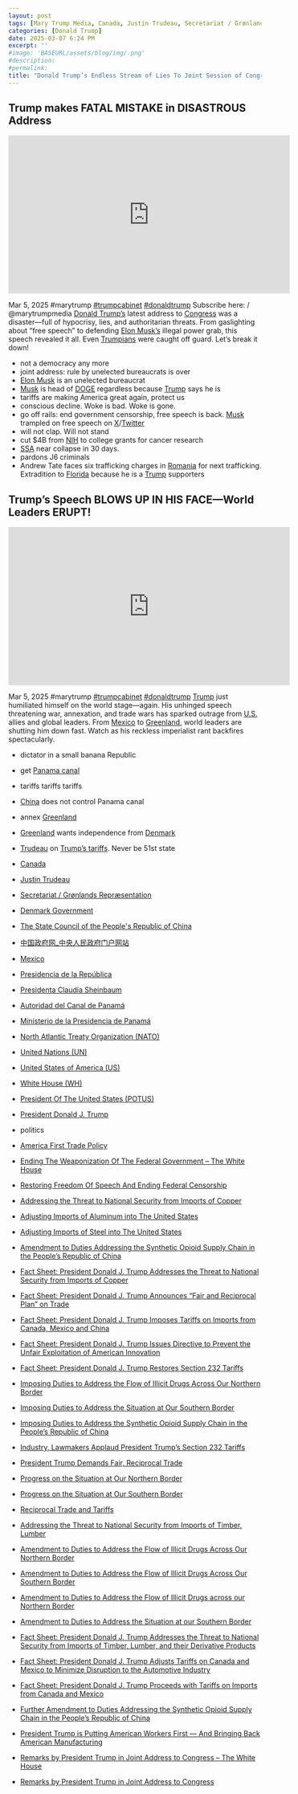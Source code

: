 ```yaml
---
layout: post
tags: [Mary Trump Media, Canada, Justin Trudeau, Secretariat / Grønlands Repræsentation, Denmark Government, The State Council of the People’s Republic of China, 中国政府网_中央人民政府门户网站, Mexico, Presidencia de la República, Presidenta Claudia Sheinbaum, Autoridad del Canal de Panamá, Ministerio de la Presidencia de Panamá, North Atlantic Treaty Organization (NATO), United Nations (UN), United States of America (US), White House (WH), President Of The United States (POTUS), President Donald J. Trump, politics, America First Trade Policy, Ending The Weaponization Of The Federal Government – The White House, Restoring Freedom Of Speech And Ending Federal Censorship, Addressing the Threat to National Security from Imports of Copper, Adjusting Imports of Aluminum into The United States, Adjusting Imports of Steel into The United States, Amendment to Duties Addressing the Synthetic Opioid Supply Chain in the People’s Republic of China, Fact Sheet: President Donald J. Trump Addresses the Threat to National Security from Imports of Copper, Fact Sheet: President Donald J. Trump Announces “Fair and Reciprocal Plan” on Trade, Fact Sheet: President Donald J. Trump Imposes Tariffs on Imports from Canada Mexico and China, Fact Sheet: President Donald J. Trump Issues Directive to Prevent the Unfair Exploitation of American Innovation, Fact Sheet: President Donald J. Trump Restores Section 232 Tariffs, Imposing Duties to Address the Flow of Illicit Drugs Across Our Northern Border, Imposing Duties to Address the Situation at Our Southern Border, Imposing Duties to Address the Synthetic Opioid Supply Chain in the People’s Republic of China, Industry Lawmakers Applaud President Trump’s Section 232 Tariffs, President Trump Demands Fair Reciprocal Trade, Progress on the Situation at Our Northern Border, Progress on the Situation at Our Southern Border, Reciprocal Trade and Tariffs, Addressing the Threat to National Security from Imports of Timber Lumber, Amendment to Duties to Address the Flow of Illicit Drugs Across Our Northern Border, Amendment to Duties to Address the Flow of Illicit Drugs Across Our Southern Border, Amendment to Duties to Address the Flow of Illicit Drugs across our Northern Border, Amendment to Duties to Address the Situation at our Southern Border, Fact Sheet: President Donald J. Trump Addresses the Threat to National Security from Imports of Timber Lumber and their Derivative Products, Fact Sheet: President Donald J. Trump Adjusts Tariffs on Canada and Mexico to Minimize Disruption to the Automotive Industry, Fact Sheet: President Donald J. Trump Proceeds with Tariffs on Imports from Canada and Mexico, Further Amendment to Duties Addressing the Synthetic Opioid Supply Chain in the People’s Republic of China, President Trump is Putting American Workers First — And Bringing Back American Manufacturing, Remarks by President Trump in Joint Address to Congress – The White House, Remarks by President Trump in Joint Address to Congress]
categories: [Donald Trump]
date: 2025-03-07 6:24 PM
excerpt: ''
#image: 'BASEURL/assets/blog/img/.png'
#description:
#permalink:
title: "Donald Trump’s Endless Stream of Lies To Joint Session of Congress"
---
```



## Trump makes FATAL MISTAKE in DISASTROUS Address

<iframe width="560" height="315" src="https://www.youtube.com/embed/6hLwpWACgE4?si=3-dp8dYcupzbZUFq" title="YouTube video player" frameborder="0" allow="accelerometer; autoplay; clipboard-write; encrypted-media; gyroscope; picture-in-picture; web-share" referrerpolicy="strict-origin-when-cross-origin" allowfullscreen></iframe>

Mar 5, 2025  #marytrump [#trumpcabinet](https://www.whitehouse.gov/) [#donaldtrump](https://www.whitehouse.gov/administration/donald-j-trump/)
Subscribe here:    / @marytrumpmedia
[Donald Trump’s](https://www.whitehouse.gov/administration/donald-j-trump/) latest address to [Congress](https://www.congress.gov/) was a disaster—full of hypocrisy, lies, and authoritarian threats. From gaslighting about “free speech” to defending [Elon Musk’s](https://x.com/elonmusk/) illegal power grab, this speech revealed it all. Even [Trumpians](https://www.gop.com/) were caught off guard. Let’s break it down!

- not a democracy any more
- joint address: rule by unelected bureaucrats is over
- [Elon Musk](https://x.com/elonmusk/) is an unelected bureaucrat
- [Musk](https://x.com/elonmusk/) is head of [DOGE](https://www.doge.gov/) regardless because [Trump](https://www.whitehouse.gov/administration/donald-j-trump/) says he is
- tariffs are making America great again, protect us
- conscious decline. Woke is bad. Woke is gone.
- go off rails: end government censorship, free speech is back. [Musk](https://x.com/elonmusk/) trampled on free speech on [X](https://x.com/)/[Twitter](https://twitter.com/)
- will not clap. Will not stand
- cut $4B from [NIH](https://www.nih.gov/) to college grants for cancer research
- [SSA](https://www.ssa.gov/) near collapse in 30 days.
- pardons J6 criminals
- Andrew Tate faces six trafficking charges in [Romania](https://www.presidencia.gob.pa/) for next trafficking. Extradition to [Florida](https://www.myflorida.com/) because he is a [Trump](https://www.whitehouse.gov/administration/donald-j-trump/) supporters

## Trump’s Speech BLOWS UP IN HIS FACE—World Leaders ERUPT!

<iframe width="560" height="315" src="https://www.youtube.com/embed/3i0ib3FuAM8?si=coR2VeKkoGo-nGC5" title="YouTube video player" frameborder="0" allow="accelerometer; autoplay; clipboard-write; encrypted-media; gyroscope; picture-in-picture; web-share" referrerpolicy="strict-origin-when-cross-origin" allowfullscreen></iframe>

Mar 5, 2025  #marytrump [#trumpcabinet](https://www.whitehouse.gov/) [#donaldtrump](https://www.whitehouse.gov/administration/donald-j-trump/)
[Trump](https://www.whitehouse.gov/administration/donald-j-trump/) just humiliated himself on the world stage—again. His unhinged speech threatening war, annexation, and trade wars has sparked outrage from [U.S.](https://www.usa.gov/) allies and global leaders. From [Mexico](https://www.gob.mx/) to [Greenland](https://grl-rep.dk/en/rep/sek), world leaders are shutting him down fast. Watch as his reckless imperialist rant backfires spectacularly.

- dictator in a small banana Republic
- get [Panama canal](https://pancanal.com/en/)
- tariffs tariffs tariffs
- [China](https://www.gov.cn/) does not control Panama canal
- annex [Greenland](https://grl-rep.dk/en/rep/sek)
- [Greenland](https://grl-rep.dk/en/rep/sek) wants independence from [Denmark](https://denmark.dk/)
- [Trudeau](https://www.pm.gc.ca/) on [Trump’s tariffs](https://www.whitehouse.gov/administration/donald-j-trump/). Never be 51st state

- [Canada](https://www.canada.ca/)
- [Justin Trudeau](https://www.pm.gc.ca/)
- [Secretariat / Grønlands Repræsentation](https://grl-rep.dk/en/rep/sek)
- [Denmark Government](https://denmark.dk/)
- [The State Council of the People's Republic of China](https://english.www.gov.cn/)
- [中国政府网_中央人民政府门户网站](https://www.gov.cn/)
- [Mexico](https://www.gob.mx/)
- [Presidencia de la República](https://www.gob.mx/presidencia)
- [Presidenta Claudia Sheinbaum](https://www.gob.mx/presidencia)
- [Autoridad del Canal de Panamá](https://pancanal.com/en/)
- [Ministerio de la Presidencia de Panamá](https://www.presidencia.gob.pa/)
- [North Atlantic Treaty Organization (NATO)](https://www.nato.int/)
- [United Nations (UN)](https://www.un.org/)
- [United States of America (US)](https://www.usa.gov/)
- [White House (WH)](https://www.whitehouse.gov/)
- [President Of The United States (POTUS)](https://www.whitehouse.gov/)
- [President Donald J. Trump](https://www.whitehouse.gov/administration/donald-j-trump/)
- politics
- [America First Trade Policy](https://www.whitehouse.gov/presidential-actions/2025/01/america-first-trade-policy/)
- [Ending The Weaponization Of The Federal Government – The White House](https://www.whitehouse.gov/presidential-actions/2025/01/ending-the-weaponization-of-the-federal-government/)
- [Restoring Freedom Of Speech And Ending Federal Censorship](https://www.whitehouse.gov/presidential-actions/2025/01/restoring-freedom-of-speech-and-ending-federal-censorship/)
- [Addressing the Threat to National Security from Imports of Copper](https://www.whitehouse.gov/presidential-actions/2025/02/addressing-the-threat-to-nationalsecurity-from-imports-of-copper/)
- [Adjusting Imports of Aluminum into The United States](https://www.whitehouse.gov/presidential-actions/2025/02/adjusting-imports-of-aluminum-into-the-united-states/)
- [Adjusting Imports of Steel into The United States](https://www.whitehouse.gov/presidential-actions/2025/02/adjusting-imports-of-steel-into-the-united-states/)
- [Amendment to Duties Addressing the Synthetic Opioid Supply Chain in the People’s Republic of China](https://www.whitehouse.gov/presidential-actions/2025/02/amendment-to-duties-addressing-the-synthetic-opioid-supply-chain-in-the-peoples-republic-of-china/)
- [Fact Sheet: President Donald J. Trump Addresses the Threat to National Security from Imports of Copper](https://www.whitehouse.gov/fact-sheets/2025/02/fact-sheet-president-donald-j-trump-addresses-the-threat-to-national-security-from-imports-of-copper/)
- [Fact Sheet: President Donald J. Trump Announces “Fair and Reciprocal Plan” on Trade](https://www.whitehouse.gov/fact-sheets/2025/02/fact-sheet-president-donald-j-trump-announces-fair-and-reciprocal-plan-on-trade/)
- [Fact Sheet: President Donald J. Trump Imposes Tariffs on Imports from Canada, Mexico and China](https://www.whitehouse.gov/fact-sheets/2025/02/fact-sheet-president-donald-j-trump-imposes-tariffs-on-imports-from-canada-mexico-and-china/)
- [Fact Sheet: President Donald J. Trump Issues Directive to Prevent the Unfair Exploitation of American Innovation](https://www.whitehouse.gov/fact-sheets/2025/02/fact-sheet-president-donald-j-trump-issues-directive-to-prevent-the-unfair-exploitation-of-american-innovation/)
- [Fact Sheet: President Donald J. Trump Restores Section 232 Tariffs](https://www.whitehouse.gov/fact-sheets/2025/02/fact-sheet-president-donald-j-trump-restores-section-232-tariffs/)
- [Imposing Duties to Address the Flow of Illicit Drugs Across Our Northern Border](https://www.whitehouse.gov/presidential-actions/2025/02/imposing-duties-to-address-the-flow-of-illicit-drugs-across-our-national-border/)
- [Imposing Duties to Address the Situation at Our Southern Border](https://www.whitehouse.gov/presidential-actions/2025/02/imposing-duties-to-address-the-situation-at-our-southern-border/)
- [Imposing Duties to Address the Synthetic Opioid Supply Chain in the People’s Republic of China](https://www.whitehouse.gov/presidential-actions/2025/02/imposing-duties-to-address-the-synthetic-opioid-supply-chain-in-the-peoples-republic-of-china/)
- [Industry, Lawmakers Applaud President Trump’s Section 232 Tariffs](https://www.whitehouse.gov/articles/2025/02/industry-lawmakers-applaud-president-trumps-section-232-tariffs/)
- [President Trump Demands Fair, Reciprocal Trade](https://www.whitehouse.gov/articles/2025/02/president-trump-demands-fair-reciprocal-trade/)
- [Progress on the Situation at Our Northern Border](https://www.whitehouse.gov/presidential-actions/2025/02/progress-on-the-situation-at-our-northern-border/)
- [Progress on the Situation at Our Southern Border](https://www.whitehouse.gov/presidential-actions/2025/02/progress-on-the-situation-at-our-southern-border/)
- [Reciprocal Trade and Tariffs](https://www.whitehouse.gov/articles/2025/02/reciprocal-trade-and-tariffs/)
- [Addressing the Threat to National Security from Imports of Timber, Lumber](https://www.whitehouse.gov/presidential-actions/2025/03/addressing-the-threat-to-national-security-from-imports-of-timber-lumber/)
- [Amendment to Duties to Address the Flow of Illicit Drugs Across Our Northern Border](https://www.whitehouse.gov/presidential-actions/2025/03/amendment-to-duties-to-address-the-flow-of-illicit-drugs-across-our-northern-border-0c3c/)
- [Amendment to Duties to Address the Flow of Illicit Drugs Across Our Southern Border](https://www.whitehouse.gov/presidential-actions/2025/03/amendment-to-duties-to-address-the-flow-of-illicit-drugs-across-our-southern-border/)
- [Amendment to Duties to Address the Flow of Illicit Drugs across our Northern Border](https://www.whitehouse.gov/presidential-actions/2025/03/amendment-to-duties-to-address-the-flow-of-illicit-drugs-across-our-northern-border/)
- [Amendment to Duties to Address the Situation at our Southern Border](https://www.whitehouse.gov/presidential-actions/2025/03/amendment-to-duties-to-address-the-situation-at-our-southern-border/)
- [Fact Sheet: President Donald J. Trump Addresses the Threat to National Security from Imports of Timber, Lumber, and their Derivative Products](https://www.whitehouse.gov/fact-sheets/2025/03/fact-sheet-president-donald-j-trump-addresses-the-threat-to-national-security-from-imports-of-timber-lumber-and-their-derivative-products/)
- [Fact Sheet: President Donald J. Trump Adjusts Tariffs on Canada and Mexico to Minimize Disruption to the Automotive Industry](https://www.whitehouse.gov/fact-sheets/2025/03/fact-sheet-president-donald-j-trump-adjusts-tariffs-on-canada-and-mexico-to-minimize-disruption-to-the-automotive-industry/)
- [Fact Sheet: President Donald J. Trump Proceeds with Tariffs on Imports from Canada and Mexico](https://www.whitehouse.gov/fact-sheets/2025/03/fact-sheet-president-donald-j-trump-proceeds-with-tariffs-on-imports-from-canada-and-mexico/)
- [Further Amendment to Duties Addressing the Synthetic Opioid Supply Chain in the People’s Republic of China](https://www.whitehouse.gov/presidential-actions/2025/03/further-amendment-to-duties-addressing-the-synthetic-opioid-supply-chain-in-the-peoples-republic-of-china/)
- [President Trump is Putting American Workers First — And Bringing Back American Manufacturing](https://www.whitehouse.gov/articles/2025/03/president-trump-is-putting-american-workers-first-and-bringing-back-american-manufacturing/)
- [Remarks by President Trump in Joint Address to Congress – The White House](https://www.whitehouse.gov/remarks/2025/03/remarks-by-president-trump-in-joint-address-to-congress/)
- [Remarks by President Trump in Joint Address to Congress](https://www.whitehouse.gov/remarks/2025/03/remarks-by-president-trump-in-joint-address-to-congress/)

